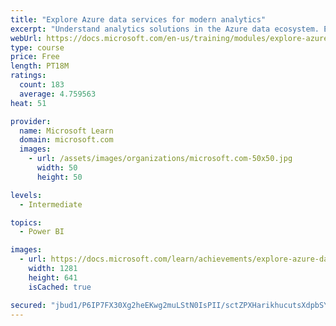 ```yaml
---
title: "Explore Azure data services for modern analytics"
excerpt: "Understand analytics solutions in the Azure data ecosystem. Explore the architecture of a scalable analytics solution to meet business needs."
webUrl: https://docs.microsoft.com/en-us/training/modules/explore-azure-data-services-for-modern-analytics/
type: course
price: Free
length: PT18M
ratings:
  count: 183
  average: 4.759563
heat: 51

provider:
  name: Microsoft Learn
  domain: microsoft.com
  images:
    - url: /assets/images/organizations/microsoft.com-50x50.jpg
      width: 50
      height: 50

levels:
  - Intermediate

topics:
  - Power BI

images:
  - url: https://docs.microsoft.com/learn/achievements/explore-azure-data-services-for-modern-analytics-social.png
    width: 1281
    height: 641
    isCached: true

secured: "jbud1/P6IP7FX30Xg2heEKwg2muLStN0IsPII/sctZPXHarikhucutsXdpbSYsvpd7BbOLp6/4pFrEKOmDsr5ispxckDHI+25V8xMiMI5OdcRz9VNbJXJomQg/hvtVWnGCspmmvtCxn9BD90JC563oVYemWMmOl7e+b3/sscv8qmNghBvb8pZcy4zP/jokUpqJr1HpTC+8WGXWe4UlI3Nkv3UOEXtYMwsq8Dqbqbs1Cf6qSXd8zBQTA6vldQXn+vKnL2OEEUm215OfX5omLYb4vNoLsQR1IWGOPK4J8zRdTPCdpg/ri0NWsSpqBZI8wdXLcvdcLNjiWgWvsG0GItGVxw3vj7q+LdN3bnzPJ/ZQ3awu7qaVbVVPNyD7AztasAGWcpc8jj61YSvoNws4MnJzjyBxcHtZz07A/6FDsRw2I=;7B39ywbjWe65kFO36Wo5sQ=="
---
```


